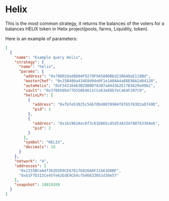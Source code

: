 # Helix

This is the most common strategy, it returns the balances of the voters for a balances HELIX token
in Helix project(pools, farms, Liquidity, token).

Here is an example of parameters:

```json
[
  {
    "name": "Example query Helix",
    "strategy": {
      "name": "helix",
      "params": {
        "address": "0x79DD2dad8D04F9279F94580DBEd2306A0aE118Bd",
        "masterChef": "0x15B400a434E0d94e0F1e1A0AA4a08E98A2d04128",
        "autoHelix": "0xF34316463B29B0D7A387a8443b2E17B3629e99b2",
        "vault": "0x370650b477D550E4611CCe63eE8b7eCa64F207C0",
        "helixLPs": [
          {
            "address": "0xfbfe53025c54b70b48070904f8765703D2aD749D",
            "pid": 1
          },
          {
            "address": "0x161962Aec8f3c61D865cd5d53A334780763364e6",
            "pid": 2
          }
        ],
        "symbol": "HELIX",
        "decimals": 18
      }
    },
    "network": "4",
    "addresses": [
      "0x2155BCeA4f362D5D9CE67817b826A8F31b61D0BF",
      "0xb1F7D313Ce45fe62EdE9CE4cfb46833051d38e57"
    ],
    "snapshot": 10819269
  }
]
```
